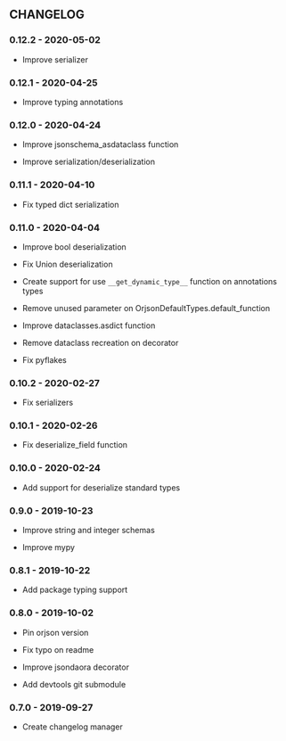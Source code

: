 ## CHANGELOG

### 0.12.2 - 2020-05-02

 - Improve serializer

### 0.12.1 - 2020-04-25

 - Improve typing annotations

### 0.12.0 - 2020-04-24

 - Improve jsonschema_asdataclass function

 - Improve serialization/deserialization

### 0.11.1 - 2020-04-10

 - Fix typed dict serialization

### 0.11.0 - 2020-04-04

 - Improve bool deserialization

 - Fix Union deserialization

 - Create support for use `__get_dynamic_type__` function on annotations types

 - Remove unused parameter on OrjsonDefaultTypes.default_function

 - Improve dataclasses.asdict function

 - Remove dataclass recreation on decorator

 - Fix pyflakes

### 0.10.2 - 2020-02-27

 - Fix serializers

### 0.10.1 - 2020-02-26

 - Fix deserialize_field function

### 0.10.0 - 2020-02-24

 - Add support for deserialize standard types

### 0.9.0 - 2019-10-23

 - Improve string and integer schemas

 - Improve mypy

### 0.8.1 - 2019-10-22

 - Add package typing support

### 0.8.0 - 2019-10-02

 - Pin orjson version

 - Fix typo on readme

 - Improve jsondaora decorator

 - Add devtools git submodule

### 0.7.0 - 2019-09-27

 - Create changelog manager
